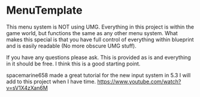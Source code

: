 # MenuTemplate

This menu system is NOT using UMG. Everything in this project is within the game world, but functions the same as any other menu system. What makes this special is that you have full control of everything within blueprint and is easily readable (No more obscure UMG stuff).

If you have any questions please ask. This is provided as is and everything in it should be free. I think this is a good starting point.

spacemarine658 made a great tutorial for the new input system in 5.3 I will add to this project when I have time. https://www.youtube.com/watch?v=sV1X4zXan6M 
